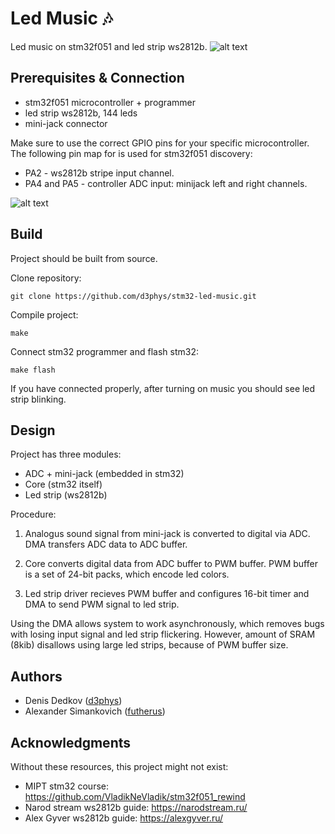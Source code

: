 # Led Music :notes:

Led music on stm32f051 and led strip ws2812b.
![alt text](images/light-stripe.png "Light Music")

## Prerequisites & Connection

- stm32f051 microcontroller + programmer
- led strip ws2812b, 144 leds
- mini-jack connector

Make sure to use the correct GPIO pins for your specific microcontroller.
The following pin map for is used for stm32f051 discovery:

- PA2 - ws2812b stripe input channel.
- PA4 and PA5 - controller ADC input: minijack left and right channels.

![alt text](images/connection.png "Connection")

## Build

Project should be built from source.

Clone repository:
```
git clone https://github.com/d3phys/stm32-led-music.git
```
Compile project:
```
make
```
Connect stm32 programmer and flash stm32:
```
make flash
```

If you have connected properly, after turning on music you should see led strip blinking.
## Design

Project has three modules:
- ADC + mini-jack (embedded in stm32)
- Core (stm32 itself)
- Led strip (ws2812b)

Procedure:
1. Analogus sound signal from mini-jack is converted to digital via ADC. DMA transfers ADC data to ADC buffer.

2. Core converts digital data from ADC buffer to PWM buffer.
PWM buffer is a set of 24-bit packs, which encode led colors.

3. Led strip driver recieves PWM buffer and configures 16-bit timer and DMA to send PWM signal to led strip.

Using the DMA allows system to work asynchronously, which removes bugs with losing input signal and led strip flickering. However, amount of SRAM (8kib) disallows using large led strips, because of PWM buffer size.
## Authors

- Denis Dedkov ([d3phys](https://github.com/d3phys))
- Alexander Simankovich ([futherus](https://github.com/futherus))

## Acknowledgments

Without these resources, this project might not exist:

- MIPT stm32 course: https://github.com/VladikNeVladik/stm32f051_rewind
- Narod stream ws2812b guide: https://narodstream.ru/
- Alex Gyver ws2812b guide: https://alexgyver.ru/

